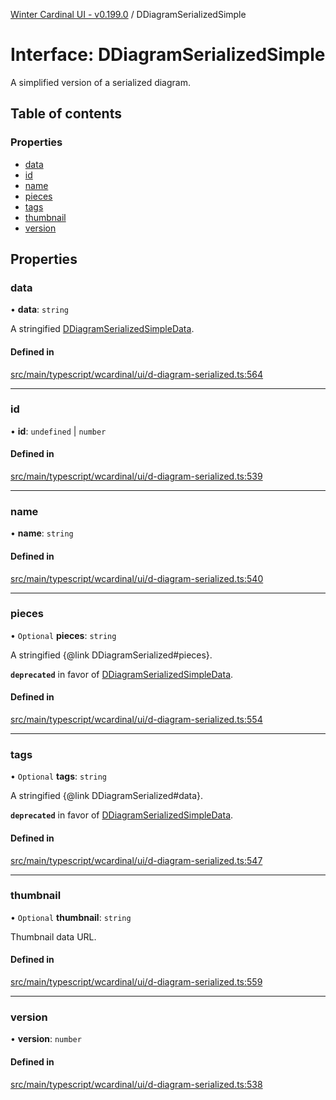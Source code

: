 [Winter Cardinal UI - v0.199.0](../index.md) / DDiagramSerializedSimple

# Interface: DDiagramSerializedSimple

A simplified version of a serialized diagram.

## Table of contents

### Properties

- [data](DDiagramSerializedSimple.md#data)
- [id](DDiagramSerializedSimple.md#id)
- [name](DDiagramSerializedSimple.md#name)
- [pieces](DDiagramSerializedSimple.md#pieces)
- [tags](DDiagramSerializedSimple.md#tags)
- [thumbnail](DDiagramSerializedSimple.md#thumbnail)
- [version](DDiagramSerializedSimple.md#version)

## Properties

### data

• **data**: `string`

A stringified [DDiagramSerializedSimpleData](../index.md#ddiagramserializedsimpledata).

#### Defined in

[src/main/typescript/wcardinal/ui/d-diagram-serialized.ts:564](https://github.com/winter-cardinal/winter-cardinal-ui/blob/v0.199.0/src/main/typescript/wcardinal/ui/d-diagram-serialized.ts#L564)

___

### id

• **id**: `undefined` \| `number`

#### Defined in

[src/main/typescript/wcardinal/ui/d-diagram-serialized.ts:539](https://github.com/winter-cardinal/winter-cardinal-ui/blob/v0.199.0/src/main/typescript/wcardinal/ui/d-diagram-serialized.ts#L539)

___

### name

• **name**: `string`

#### Defined in

[src/main/typescript/wcardinal/ui/d-diagram-serialized.ts:540](https://github.com/winter-cardinal/winter-cardinal-ui/blob/v0.199.0/src/main/typescript/wcardinal/ui/d-diagram-serialized.ts#L540)

___

### pieces

• `Optional` **pieces**: `string`

A stringified {@link DDiagramSerialized#pieces}.

**`deprecated`** in favor of [DDiagramSerializedSimpleData](../index.md#ddiagramserializedsimpledata).

#### Defined in

[src/main/typescript/wcardinal/ui/d-diagram-serialized.ts:554](https://github.com/winter-cardinal/winter-cardinal-ui/blob/v0.199.0/src/main/typescript/wcardinal/ui/d-diagram-serialized.ts#L554)

___

### tags

• `Optional` **tags**: `string`

A stringified {@link DDiagramSerialized#data}.

**`deprecated`** in favor of [DDiagramSerializedSimpleData](../index.md#ddiagramserializedsimpledata).

#### Defined in

[src/main/typescript/wcardinal/ui/d-diagram-serialized.ts:547](https://github.com/winter-cardinal/winter-cardinal-ui/blob/v0.199.0/src/main/typescript/wcardinal/ui/d-diagram-serialized.ts#L547)

___

### thumbnail

• `Optional` **thumbnail**: `string`

Thumbnail data URL.

#### Defined in

[src/main/typescript/wcardinal/ui/d-diagram-serialized.ts:559](https://github.com/winter-cardinal/winter-cardinal-ui/blob/v0.199.0/src/main/typescript/wcardinal/ui/d-diagram-serialized.ts#L559)

___

### version

• **version**: `number`

#### Defined in

[src/main/typescript/wcardinal/ui/d-diagram-serialized.ts:538](https://github.com/winter-cardinal/winter-cardinal-ui/blob/v0.199.0/src/main/typescript/wcardinal/ui/d-diagram-serialized.ts#L538)
